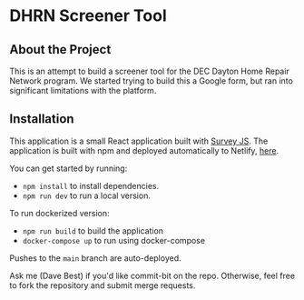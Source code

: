 # DHRN Screener Tool

## About the Project

This is an attempt to build a screener tool for the DEC Dayton Home Repair Network program. We started trying to build this a Google form, but ran into significant limitations with the platform.

## Installation

This application is a small React application built with [Survey JS](https://surveyjs.io/). The application is built with npm and deployed automatically to Netlify, [here](https://astounding-moxie-dcf622.netlify.app/).

You can get started by running:

* `npm install` to install dependencies.
* `npm run dev` to run a local version.

To run dockerized version:

* `npm run build` to build the application
* `docker-compose up` to run using docker-compose

Pushes to the `main` branch are auto-deployed.

Ask me (Dave Best) if you'd like commit-bit on the repo. Otherwise, feel free to fork the repository and submit merge requests.
